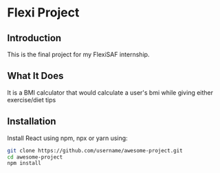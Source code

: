 # Flexi Project

## Introduction
This is the final project for my FlexiSAF internship. 

## What It Does
It is a BMI calculator that would calculate a user's bmi while giving either exercise/diet tips

## Installation

Install React using npm, npx or yarn using: 

``` bash
git clone https://github.com/username/awesome-project.git
cd awesome-project
npm install

